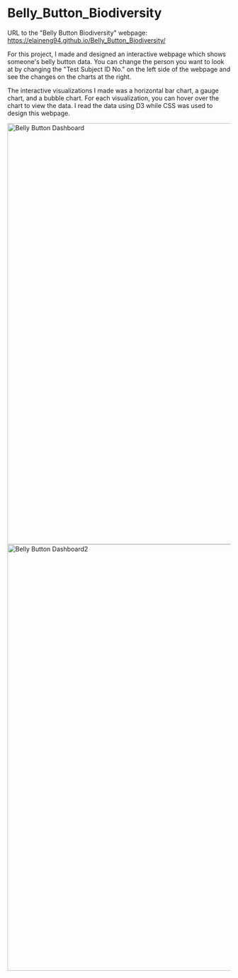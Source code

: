 # Belly_Button_Biodiversity
URL to the "Belly Button Biodiversity" webpage: https://elaineng94.github.io/Belly_Button_Biodiversity/

For this project, I made and designed an interactive webpage which shows someone's belly button data. You can change the person you want to look at by changing the "Test Subject ID No." on the left side of the webpage and see the changes on the charts at the right.

The interactive visualizations I made was a horizontal bar chart, a gauge chart, and a bubble chart. For each visualization, you can hover over the chart to view the data. I read the data using D3 while CSS was used to design this webpage.

<img width="948" alt="Belly Button Dashboard" src="https://user-images.githubusercontent.com/79742633/140851964-8474b6b3-56da-40b5-bf5a-37a65449d744.png">

<img width="960" alt="Belly Button Dashboard2" src="https://user-images.githubusercontent.com/79742633/140853672-9f79de49-6836-4336-8e47-fbf9b446b072.png">



